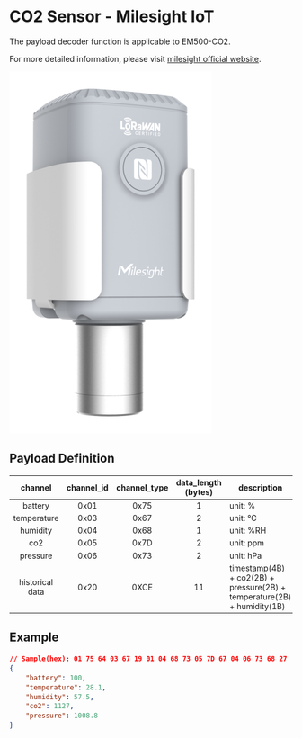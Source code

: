 # CO2 Sensor - Milesight IoT

The payload decoder function is applicable to EM500-CO2.

For more detailed information, please visit [milesight official website](https://www.milesight-iot.com).

![EM500-CO2](EM500-CO2.png)

## Payload Definition

|     channel     | channel_id | channel_type | data_length (bytes) | description                                                             |
| :-------------: | :--------: | :----------: | :-----------------: | ----------------------------------------------------------------------- |
|     battery     |    0x01    |     0x75     |          1          | unit: %                                                                 |
|   temperature   |    0x03    |     0x67     |          2          | unit: ℃                                                                 |
|    humidity     |    0x04    |     0x68     |          1          | unit: %RH                                                               |
|       co2       |    0x05    |     0x7D     |          2          | unit: ppm                                                               |
|    pressure     |    0x06    |     0x73     |          2          | unit: hPa                                                               |
| historical data |    0x20    |     0XCE     |         11          | timestamp(4B) + co2(2B) + pressure(2B) + temperature(2B) + humidity(1B) |

## Example

```json
// Sample(hex): 01 75 64 03 67 19 01 04 68 73 05 7D 67 04 06 73 68 27
{
    "battery": 100,
    "temperature": 28.1,
    "humidity": 57.5,
    "co2": 1127,
    "pressure": 1008.8
}
```

